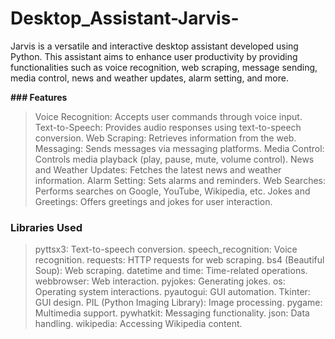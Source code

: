 # Desktop_Assistant-Jarvis-
Jarvis is a versatile and interactive desktop assistant developed using Python. This assistant aims to enhance user productivity by providing functionalities such as voice recognition, web scraping, message sending, media control, news and weather updates, alarm setting, and more.

**### Features**

> Voice Recognition: Accepts user commands through voice input.
> Text-to-Speech: Provides audio responses using text-to-speech conversion.
> Web Scraping: Retrieves information from the web.
> Messaging: Sends messages via messaging platforms.
> Media Control: Controls media playback (play, pause, mute, volume control).
> News and Weather Updates: Fetches the latest news and weather information.
> Alarm Setting: Sets alarms and reminders.
> Web Searches: Performs searches on Google, YouTube, Wikipedia, etc.
> Jokes and Greetings: Offers greetings and jokes for user interaction.

### **Libraries Used**

> pyttsx3: Text-to-speech conversion.
> speech_recognition: Voice recognition.
> requests: HTTP requests for web scraping.
> bs4 (Beautiful Soup): Web scraping.
> datetime and time: Time-related operations.
> webbrowser: Web interaction.
> pyjokes: Generating jokes.
> os: Operating system interactions.
> pyautogui: GUI automation.
> Tkinter: GUI design.
> PIL (Python Imaging Library): Image processing.
> pygame: Multimedia support.
> pywhatkit: Messaging functionality.
> json: Data handling.
> wikipedia: Accessing Wikipedia content.

